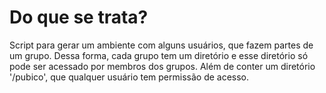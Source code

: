 # Do que se trata?
Script para gerar um ambiente com alguns usuários, que fazem partes de um grupo. Dessa forma, cada grupo tem um diretório e esse diretório só pode ser acessado por membros dos grupos. Além de conter um diretório '/pubico', que qualquer usuário tem permissão de acesso.